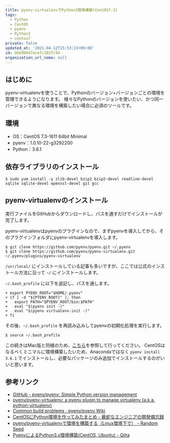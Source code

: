 ```yaml
---
title: pyenv-virtualenvでPython3環境構築(CentOS7.3)
tags:
  - Python
  - CentOS
  - pyenv
  - Python3
  - centos7
private: false
updated_at: '2021-04-12T15:53:22+09:00'
id: b6b00647acefc382fc94
organization_url_name: null
---
```

## はじめに

pyenv-virtualenvを使うことで、Pythonのバージョン+バージョンごとの環境を管理できるようになります。
様々なPythonのバージョンを使いたい、かつ同一バージョンで異なる環境を構築したい場合に必須のツールです。

## 環境

- OS：CentOS 7.3-1611 64bit Minimal
- pyenv：1.0.10-22-g3292200
- Python：3.6.1

## 依存ライブラリのインストール

```shell-session
$ sudo yum install -y zlib-devel bzip2 bzip2-devel readline-devel sqlite sqlite-devel openssl-devel git gcc
```

## pyenv-virtualenvのインストール

実行ファイルをGitHubからダウンロードし、パスを通すだけでインストールが完了します。

pyenv-virtualenvはpyenvのプラグインなので、まずpyenvを導入してから、そのプラグインフォルダにpyenv-virtualenvを導入します。

```shell-session
$ git clone https://github.com/pyenv/pyenv.git ~/.pyenv
$ git clone https://github.com/pyenv/pyenv-virtualenv.git ~/.pyenv/plugins/pyenv-virtualenv
```

`/usr/local/` にインストールしている記事も多いですが、ここでは公式のインストール方法に沿って `~/` にインストールします。

`~/.bash_profile` に以下を追記し、パスを通します。

```diff_shell:.bash_profile
+ export PYENV_ROOT="$HOME/.pyenv"
+ if [ -d "${PYENV_ROOT}" ]; then
+   export PATH="$PYENV_ROOT/bin:$PATH"
+   eval "$(pyenv init -)"
+   eval "$(pyenv virtualenv-init -)"
+ fi
```

その後、`~/.bash_profile` を再読み込みしてpyenvの初期化処理を実行します。

```shell-session
$ source ~/.bash_profile
```

この続きはMac版と同様のため、[こちら](http://qiita.com/uhooi/items/b2f3a121b2e9dac6a256#python3%E7%B3%BB%E3%81%AE%E3%82%A4%E3%83%B3%E3%82%B9%E3%83%88%E3%83%BC%E3%83%AB)を参照して行ってください。
CentOSはなるべくミニマルに環境構築したいため、Anacondaではなく `pyenv install 3.6.1` でインストールし、必要なパッケージのみ追加でインストールするのがいいと思います。

## 参考リンク

- [GitHub - pyenv/pyenv: Simple Python version management](https://github.com/pyenv/pyenv#installation)
- [pyenv/pyenv-virtualenv: a pyenv plugin to manage virtualenv (a.k.a. python-virtualenv)](https://github.com/pyenv/pyenv-virtualenv)
- [Common build problems · pyenv/pyenv Wiki](https://github.com/pyenv/pyenv/wiki/Common-build-problems)
- [CentOSにPython環境を作ってみたまとめ - 薮蛇なエンジニアの開発備忘録](http://h2shiki.hateblo.jp/entry/2016/03/30/230633)
- [pyenv/pyenv-virtualenvで環境を構築する（Linux環境下で） - Random Seed](http://fly-in-the-dusk.hatenablog.com/entry/2016/05/06/003044)
- [PyenvによるPython3.x環境構築(CentOS, Ubuntu) - Qiita](http://qiita.com/akito1986/items/be5dcd1a502aaf22010b)
